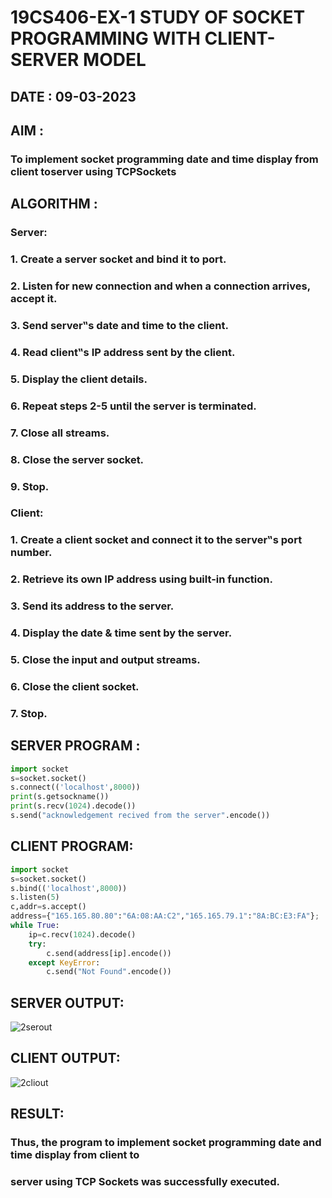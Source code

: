 # 19CS406-EX-1 STUDY OF SOCKET PROGRAMMING WITH CLIENT-SERVER MODEL

## DATE : 09-03-2023
## AIM :

### To implement socket programming date and time display from client toserver using TCPSockets

## ALGORITHM :

### Server:
### 1. Create a server socket and bind it to port.
### 2. Listen for new connection and when a connection arrives, accept it.
### 3. Send server‟s date and time to the client.
### 4. Read client‟s IP address sent by the client.
### 5. Display the client details.
### 6. Repeat steps 2-5 until the server is terminated.
### 7. Close all streams.
### 8. Close the server socket.
### 9. Stop.
### Client:
### 1. Create a client socket and connect it to the server‟s port number.
### 2. Retrieve its own IP address using built-in function.
### 3. Send its address to the server.
### 4. Display the date & time sent by the server.
### 5. Close the input and output streams.
### 6. Close the client socket.
### 7. Stop.



## SERVER PROGRAM :
```python
import socket
s=socket.socket()
s.connect(('localhost',8000))
print(s.getsockname())
print(s.recv(1024).decode())
s.send("acknowledgement recived from the server".encode())

```
## CLIENT PROGRAM:
```python
import socket
s=socket.socket()
s.bind(('localhost',8000))
s.listen(5)
c,addr=s.accept()
address={"165.165.80.80":"6A:08:AA:C2","165.165.79.1":"8A:BC:E3:FA"};
while True:
    ip=c.recv(1024).decode()
    try:
        c.send(address[ip].encode())
    except KeyError:
        c.send("Not Found".encode()) 
```
## SERVER OUTPUT:
![2serout](https://github.com/MOHAMEDROSHAN5/19CS406-EX-1/assets/121704588/abadbb63-84f1-4c02-bc4c-dbf2a9febdd7)
## CLIENT OUTPUT:
![2cliout](https://github.com/MOHAMEDROSHAN5/19CS406-EX-1/assets/121704588/a7a93261-b9ad-4cde-a1ee-5ca2e3ce04d7)
## RESULT:
### Thus, the program to implement socket programming date and time display from client to
### server using TCP Sockets was successfully executed.

